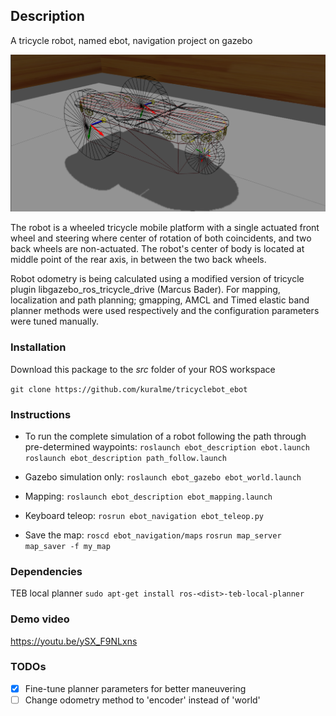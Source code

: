 ## **Description**
A tricycle robot, named ebot, navigation project on gazebo

<p align="center">
 <img src="./images/robot_joints.png" length=".5" width=".5">
</p>

The robot is a wheeled tricycle mobile platform with a single actuated front wheel and steering where center of rotation of both coincidents, and two back wheels are non-actuated. The robot's center of body is located at middle point of the rear axis, in between the two back wheels.

Robot odometry is being calculated using a modified version of tricycle plugin libgazebo_ros_tricycle_drive (Marcus Bader). For mapping, localization and path planning; gmapping, AMCL and Timed elastic band planner methods were used respectively and the configuration parameters were tuned manually.

### **Installation** 
Download this package to the _src_ folder of your ROS workspace

```git clone https://github.com/kuralme/tricyclebot_ebot```


### **Instructions**
- To run the complete simulation of a robot following the path through pre-determined waypoints:
  ```roslaunch ebot_description ebot.launch```
  ```roslaunch ebot_description path_follow.launch```


- Gazebo simulation only:
  ```roslaunch ebot_gazebo ebot_world.launch```

- Mapping:
  ```roslaunch ebot_description ebot_mapping.launch```

- Keyboard teleop:
  ```rosrun ebot_navigation ebot_teleop.py```

- Save the map:
  ```roscd ebot_navigation/maps```
  ```rosrun map_server map_saver -f my_map```
  
### **Dependencies**
TEB local planner
```sudo apt-get install ros-<dist>-teb-local-planner```


### **Demo video**
https://youtu.be/ySX_F9NLxns

### TODOs ###

- [x] Fine-tune planner parameters for better maneuvering
- [ ] Change odometry method to 'encoder' instead of 'world'
